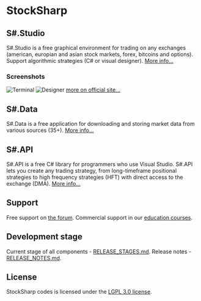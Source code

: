 # StockSharp

## S#.Studio

S#.Studio is a free graphical environment for trading on any exchanges (american, europian and asian stock markets, forex, bitcoins and options). Support algorithmic strategies (C# or visual designer). [More info...](http://stocksharp.com/products/studio/)

### Screenshots

![Terminal](http://stocksharp.com/file.ashx?t=forum&size=400x200&fid=2099)
![Designer](http://stocksharp.com/file.ashx?t=forum&size=400x200&fid=2091)
[more on official site...](http://stocksharp.com/products/studio/)

## S#.Data

S#.Data is a free application for downloading and storing market data from various sources (35+). [More info...](http://stocksharp.com/products/hydra/)

## S#.API

S#.API is a free C# library for programmers who use Visual Studio. S#.API lets you create any trading strategy, from long-timeframe positional strategies to high frequency strategies (HFT) with direct access to the exchange (DMA). [More info...](http://stocksharp.com/products/api/)

## Support

Free support on [the forum](http://stocksharp.com/forum/). Commercial support in our [education courses](http://edu.stocksharp.com).

## Development stage

Current stage of all components - [RELEASE_STAGES.md](../master/_ReleaseNotes/RELEASE_STAGES.md).
Release notes - [RELEASE_NOTES.md](../master/_ReleaseNotes/CHANGE_LOG_API.md).

## License

StockSharp codes is licensed under the [LGPL 3.0 license](../master/LICENSE).
